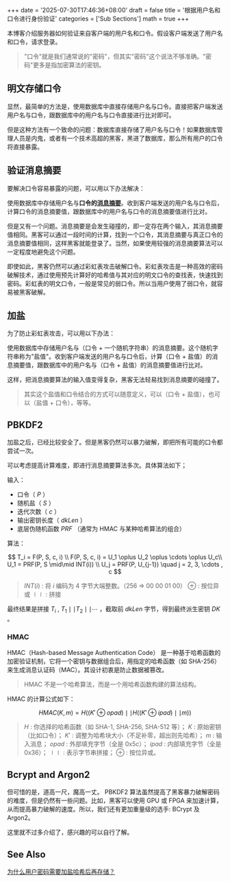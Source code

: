 +++
date = '2025-07-30T17:46:36+08:00'
draft = false
title = '根据用户名和口令进行身份验证'
categories = ['Sub Sections']
math = true
+++

本博客介绍服务器如何验证来自客户端的用户名和口令。假设客户端发送了用户名和口令，请求登录。

> "口令"就是我们通常说的"密码"，但其实"密码"这个说法不够准确。"密码"更多是指加密算法的密钥。

## 明文存储口令
显然，最简单的方法是，使用数据库中直接存储用户名与口令。直接把客户端发送用户名与口令，跟数据库中的用户名与口令直接进行比对即可。

但是这种方法有一个致命的问题：数据库直接存储了用户名与口令！如果数据库管理人员是内鬼，或者有一个技术高超的黑客，黑进了数据库，那么所有用户的口令将直接暴露。

## 验证消息摘要
要解决口令容易暴露的问题，可以用以下办法解决：

使用数据库中存储用户名与**口令的[消息摘要](../Message-Digest/index.md)**。收到客户端发送的用户名与口令后，计算口令的消息摘要值，跟数据库中的用户名与口令的消息摘要值进行比对。

但是又有一个问题。消息摘要是会发生碰撞的，即一定存在两个输入，其消息摘要值相同。黑客可以通过一段时间的计算，找到一个口令，其消息摘要与真正口令的消息摘要值相同，这样黑客就能登录了。当然，如果使用较强的消息摘要算法可以一定程度地避免这个问题。

即使如此，黑客仍然可以通过彩虹表攻击破解口令。彩虹表攻击是一种高效的密码破解技术，通过使用预先计算好的哈希值与其对应的明文口令的查找表，快速找到密码。彩虹表的明文口令，一般是常见的弱口令。所以当用户使用了弱口令，就容易被黑客破解。

## 加盐
为了防止彩虹表攻击，可以用以下办法：

使用数据库中存储用户名与（口令 + 一个随机字符串）的消息摘要。这个随机字符串称为"盐值"。收到客户端发送的用户名与口令后，计算（口令 + 盐值）的消息摘要值，跟数据库中的用户名与（口令 + 盐值）的消息摘要值进行比对。

这样，把消息摘要算法的输入值变得复杂，黑客无法轻易找到消息摘要的碰撞了。

> 其实这个盐值和口令结合的方式可以随意定义，可以（口令 + 盐值），也可以（盐值 + 口令），等等。

## PBKDF2
加盐之后，已经比较安全了。但是黑客仍然可以暴力破解，即把所有可能的口令都尝试一次。

可以考虑提高计算难度，即进行消息摘要算法多次。具体算法如下；

输入：

* 口令（ $P$ ）
* 随机盐（ $S$ ）
* 迭代次数（ $c$ ）
* 输出密钥长度（ $dkLen$ ）
* 底层伪随机函数 $PRF$ （通常为 HMAC 与某种哈希算法的组合）

算法：

$$
T_i = F(P, S, c, i) \\
F(P, S, c, i) = U_1 \oplus U_2 \oplus \cdots \oplus U_c\\
U_1 = PRF(P, S \mid\mid INT(i)) \\
U_j = PRF(P, U_{j-1}) \quad j = 2, 3, \cdots , c
$$

> $INT(i)$ : 将 $i$ 编码为 4 字节大端整数。（256 => 00 00 01 00）
> $\oplus$ : 按位异或
> $\mid\mid$ : 拼接

最终结果是拼接 $T_i$ , $T_1 \mid\mid T_2 \mid\mid \cdots$ ，截取前 $dkLen$ 字节，得到最终派生密钥 $DK$ 。

### HMAC
HMAC（Hash-based Message Authentication Code） 是一种基于哈希函数的加密验证机制，它将一个密钥与数据组合后，用指定的哈希函数（如 SHA-256）来生成消息认证码（MAC）。其设计初衷是防止数据被篡改。

> HMAC 不是一个哈希算法，而是一个用哈希函数构建的算法结构。

HMAC 的计算公式如下：

$$
HMAC(K, m) = H((K' \oplus opad) \mid\mid H((K' \oplus ipad) \mid\mid m))
$$

> $H$ : 你选择的哈希函数（如 SHA-1, SHA-256, SHA-512 等）；
> $K$ : 原始密钥（比如口令）；
> $K'$ : 调整为哈希块大小（不足补零，超出则先哈希）；
> $m$ : 输入消息；
> $opad$ : 外部填充字节（全是 0x5c）；
> $ipad$ : 内部填充字节（全是 0x36）；
> $\mid\mid$ : 表示字节串拼接；
> $\oplus$ : 按位异或。

## Bcrypt and Argon2
但可惜的是，道高一尺，魔高一丈。 PBKDF2 算法虽然提高了黑客暴力破解密码的难度，但是仍然有一些问题。比如，黑客可以使用 GPU 或 FPGA 来加速计算，从而提高暴力破解的速度。所以，我们还有更加重量级的选手: BCrypt 及 Argon2。

这里就不过多介绍了，感兴趣的可以自行了解。

## See Also
[为什么用户密码需要加盐哈希后再存储？](https://blog.coldwind.top/posts/why-password-hash-with-salt/)